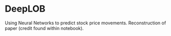 # DeepLOB
Using Neural Networks to predict stock price movements. Reconstruction of paper (credit found within notebook). 
